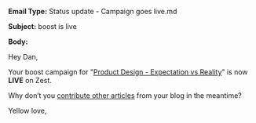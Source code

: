 **Email Type:** Status update - Campaign goes live.md

**Subject:** boost is live

**Body:**

Hey Dan,

Your boost campaign for "[Product Design - Expectation vs Reality](https://click.zest.is/zst.5e938f9d24d24?source=chrome&w=2IEH9Ojmm5&i=f30mVwtCgKM)" is now
**LIVE** on Zest.

Why don’t you [contribute other
articles](https://zest.is/contribute-content?utm_source%3Demail%26utm_medium%3Dboost-is-live?applink=zst://app/suggest)
from your blog in the meantime?

Yellow love,
